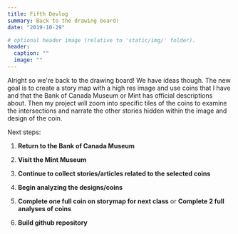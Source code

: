 ```yaml
---
title: Fifth Devlog
summary: Back to the drawing board!
date: "2019-10-29"

# optional header image (relative to 'static/img/' folder).
header:
  caption: ""
  image: ""
---
```


Alright so we're back to the drawing board! We have ideas though. The new goal is to create a story map with a high res image and use coins that I have and that the Bank of Canada Museum or Mint has official descriptions about. Then my project will zoom into specific tiles of the coins to examine the intersections and narrate the other stories hidden within the image and design of the coin.

Next steps:

1. **Return to the Bank of Canada Museum**

2. **Visit the Mint Museum**

3. **Continue to collect stories/articles related to the selected coins**

4. **Begin analyzing the designs/coins**

5. **Complete one full coin on storymap for next class** or **Complete 2 full analyses of coins**

6. **Build github repository**

